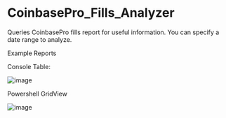 # CoinbasePro_Fills_Analyzer
Queries CoinbasePro fills report for useful information.
You can specify a date range to analyze.

Example Reports

Console Table:

![image](https://user-images.githubusercontent.com/29288254/160298981-0e1cf77a-f5f7-4d7e-808a-674cd6ab6985.png)


Powershell GridView

![image](https://user-images.githubusercontent.com/29288254/160299000-17e2def3-84d4-4bf9-86de-a7c20d89f82d.png)

